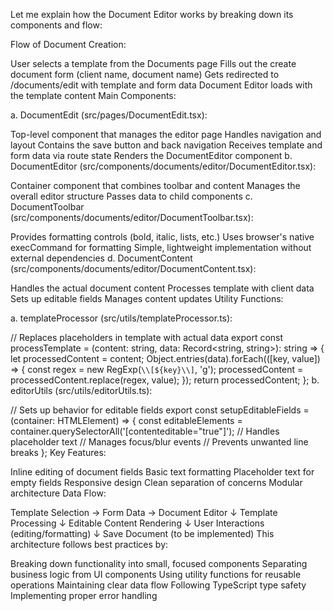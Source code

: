 Let me explain how the Document Editor works by breaking down its components and flow:

Flow of Document Creation:

User selects a template from the Documents page
Fills out the create document form (client name, document name)
Gets redirected to /documents/edit with template and form data
Document Editor loads with the template content
Main Components:

a. DocumentEdit (src/pages/DocumentEdit.tsx):

Top-level component that manages the editor page
Handles navigation and layout
Contains the save button and back navigation
Receives template and form data via route state
Renders the DocumentEditor component
b. DocumentEditor (src/components/documents/editor/DocumentEditor.tsx):

Container component that combines toolbar and content
Manages the overall editor structure
Passes data to child components
c. DocumentToolbar (src/components/documents/editor/DocumentToolbar.tsx):

Provides formatting controls (bold, italic, lists, etc.)
Uses browser's native execCommand for formatting
Simple, lightweight implementation without external dependencies
d. DocumentContent (src/components/documents/editor/DocumentContent.tsx):

Handles the actual document content
Processes template with client data
Sets up editable fields
Manages content updates
Utility Functions:

a. templateProcessor (src/utils/templateProcessor.ts):


// Replaces placeholders in template with actual data
export const processTemplate = (content: string, data: Record<string, string>): string => {
  let processedContent = content;
  Object.entries(data).forEach(([key, value]) => {
    const regex = new RegExp(`\\[${key}\\]`, 'g');
    processedContent = processedContent.replace(regex, value);
  });
  return processedContent;
};
b. editorUtils (src/utils/editorUtils.ts):


// Sets up behavior for editable fields
export const setupEditableFields = (container: HTMLElement) => {
  const editableElements = container.querySelectorAll('[contenteditable="true"]');
  // Handles placeholder text
  // Manages focus/blur events
  // Prevents unwanted line breaks
};
Key Features:

Inline editing of document fields
Basic text formatting
Placeholder text for empty fields
Responsive design
Clean separation of concerns
Modular architecture
Data Flow:


Template Selection → Form Data → Document Editor
↓
Template Processing
↓
Editable Content Rendering
↓
User Interactions (editing/formatting)
↓
Save Document (to be implemented)
This architecture follows best practices by:

Breaking down functionality into small, focused components
Separating business logic from UI components
Using utility functions for reusable operations
Maintaining clear data flow
Following TypeScript type safety
Implementing proper error handling